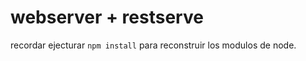 # webserver + restserve

recordar ejecturar ``` npm install ``` para reconstruir los modulos de node.
